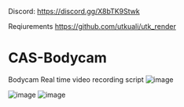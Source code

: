 Discord: https://discord.gg/X8bTK9Stwk

Reqiurements
https://github.com/utkuali/utk_render

# CAS-Bodycam
Bodycam Real time video recording script
![image](https://github.com/mb-later/CAS-Bodycam/assets/68826839/d784b062-dba8-4095-91cd-f09c988d7486)

![image](https://github.com/mb-later/CAS-Bodycam/assets/68826839/34f06136-ccce-46a0-bf60-2f6490682fb3)
![image](https://github.com/mb-later/CAS-Bodycam/assets/68826839/3e1e3430-acb4-403a-977d-14df4731bdf1)


